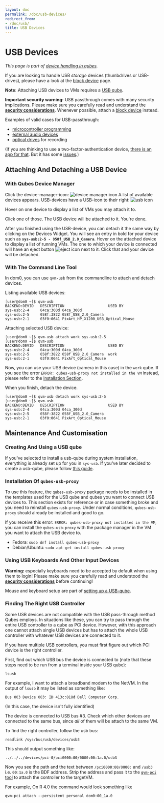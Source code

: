 ```yaml
---
layout: doc
permalink: /doc/usb-devices/
redirect_from:
- /doc/usb/
title: USB Devices
---
```


# USB Devices

*This page is part of [device handling in qubes].*

If you are looking to handle USB *storage* devices (thumbdrives or USB-drives), please have a look at the [block device] page.

**Note:** Attaching USB devices to VMs requires a [USB qube][USB-qube howto].

**Important security warning:** USB passthrough comes with many security implications.
Please make sure you carefully read and understand the **[security considerations]**.
Whenever possible, attach a [block device] instead.

Examples of valid cases for USB-passthrough:

- [microcontroller programming]
- [external audio devices]
- [optical drives] for recording

(If you are thinking to use a two-factor-authentication device, [there is an app for that][qubes u2f proxy].
But it has some [issues][4661].)

## Attaching And Detaching a USB Device

### With Qubes Device Manager

Click the device-manager-icon: ![device manager icon]
A list of available devices appears.
USB-devices have a USB-icon to their right: ![usb icon]

Hover on one device to display a list of VMs you may attach it to.

Click one of those.
The USB device will be attached to it.
You're done.

After you finished using the USB-device, you can detach it the same way by clicking on the Devices Widget.
You will see an entry in bold for your device such as **`sys-usb:2-5 - 058f_USB_2.0_Camera`**.
Hover on the attached device to display a list of running VMs.
The one to which your device is connected will have an eject button ![eject icon] next to it.
Click that and your device will be detached.

### With The Command Line Tool

In dom0, you can use `qvm-usb` from the commandline to attach and detach devices.

Listing available USB devices:

```shell_session
[user@dom0 ~]$ qvm-usb
BACKEND:DEVID   DESCRIPTION                    USED BY
sys-usb:2-4     04ca:300d 04ca_300d
sys-usb:2-5     058f:3822 058f_USB_2.0_Camera
sys-usb:2-1     03f0:0641 PixArt_HP_X1200_USB_Optical_Mouse
```

Attaching selected USB device:

```shell_session
[user@dom0 ~]$ qvm-usb attach work sys-usb:2-5
[user@dom0 ~]$ qvm-usb
BACKEND:DEVID   DESCRIPTION                    USED BY
sys-usb:2-4     04ca:300d 04ca_300d
sys-usb:2-5     058f:3822 058f_USB_2.0_Camera  work
sys-usb:2-1     03f0:0641 PixArt_Optical_Mouse
```

Now, you can use your USB device (camera in this case) in the `work` qube.
If you see the error `ERROR: qubes-usb-proxy not installed in the VM` instead, please refer to the [Installation Section].

When you finish, detach the device.

```shell_session
[user@dom0 ~]$ qvm-usb detach work sys-usb:2-5
[user@dom0 ~]$ qvm-usb
BACKEND:DEVID   DESCRIPTION                    USED BY
sys-usb:2-4     04ca:300d 04ca_300d
sys-usb:2-5     058f:3822 058f_USB_2.0_Camera
sys-usb:2-1     03f0:0641 PixArt_Optical_Mouse
```

## Maintenance And Customisation

### Creating And Using a USB qube

If you've selected to install a usb-qube during system installation, everything is already set up for you in `sys-usb`.
If you've later decided to create a usb-qube, please follow [this guide][USB-qube howto].

### Installation Of `qubes-usb-proxy`

To use this feature, the `qubes-usb-proxy` package needs to be installed in the templates used for the USB qube and qubes you want to connect USB devices to.
This section exists for reference or in case something broke and you need to reinstall `qubes-usb-proxy`.
Under normal conditions, `qubes-usb-proxy` should already be installed and good to go.

If you receive this error: `ERROR: qubes-usb-proxy not installed in the VM`, you can install the `qubes-usb-proxy` with the package manager in the VM you want to attach the USB device to.

- Fedora: `sudo dnf install qubes-usb-proxy`
- Debian/Ubuntu: `sudo apt-get install qubes-usb-proxy`

### Using USB Keyboards And Other Input Devices

**Warning:** especially keyboards need to be accepted by default when using them to login! Please make sure you carefully read and understood the **[security considerations]** before continuing!

Mouse and keyboard setup are part of [setting up a USB-qube][keyboard setup].

### Finding The Right USB Controller

Some USB devices are not compatible with the USB pass-through method Qubes employs.
In situations like these, you can try to pass through the entire USB controller to a qube as PCI device.
However, with this approach one cannot attach single USB devices but has to attach the whole USB controller with whatever USB devices are connected to it.

If you have multiple USB controllers, you must first figure out which PCI device is the right controller.

First, find out which USB bus the device is connected to (note that these steps need to be run from a terminal inside your USB qube):

```
lsusb
```

For example, I want to attach a broadband modem to the NetVM.
In the output of `lsusb` it may be listed as something like:

```
Bus 003 Device 003: ID 413c:818d Dell Computer Corp.
```

(In this case, the device isn't fully identified)

The device is connected to USB bus \#3.
Check which other devices are connected to the same bus, since *all* of them will be attach to the same VM.

To find the right controller, follow the usb bus:

```
readlink /sys/bus/usb/devices/usb3
```

This should output something like:

```
../../../devices/pci-0/pci0000:00/0000:00:1a.0/usb3
```

Now you see the path and the text between `/pci0000:00/0000:` and `/usb3` i.e. `00:1a.0` is the BDF address. Strip the address and pass it to the [`qvm-pci` tool][qvm-pci] to attach the controller to the targetVM.

For example, On R 4.0 the command would look something like

`qvm-pci attach --persistent personal dom0:00_1a.0`

[device handling in qubes]: /doc/device-handling/
[block device]: /doc/block-devices/
[security considerations]: /doc/device-handling-security/#usb-security
[usb-challenges]: https://blog.invisiblethings.org/2011/05/31/usb-security-challenges.html
[usb icon]: /attachment/wiki/Devices/generic-usb.png
[microcontroller programming]: https://www.arduino.cc/en/Main/Howto
[external audio devices]: /doc/external-audio/
[optical drives]: /doc/recording-optical-discs/
[qubes u2f proxy]: /doc/u2f-proxy/
[4661]: https://github.com/QubesOS/qubes-issues/issues/4661
[device manager icon]:/attachment/wiki/Devices/media-removable.png
[eject icon]:/attachment/wiki/Devices/media-eject.png
[Installation Section]:#installation-of-qubes-usb-proxy
[USB-qube howto]: /doc/usb-qubes/
[keyboard setup]: /doc/usb-qubes/#enable-a-usb-keyboard-for-login
[qvm-pci]: /doc/pci-devices/
